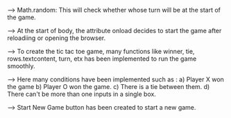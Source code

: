 --> Math.random: This will check whether whose turn will be at the start of the game.

--> At the start of body, the attribute onload decides to start the game after reloadiing or opening the browser.

--> To create the tic tac toe game, many functions like winner, tie, rows.textcontent, turn, etx has been implemented to run the game smoothly.

--> Here many conditions have been implemented such as :
a) Player X won the game 
b) Player O won the game.
c) There is a tie between them.
d) There can't be more than one inputs in a single box.

--> Start New Game button has been created to start a new game.